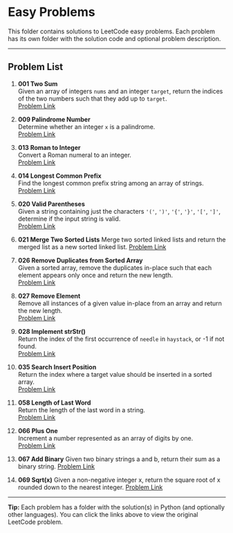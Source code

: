 # Easy Problems

This folder contains solutions to LeetCode easy problems. Each problem has its own folder with the solution code and optional problem description.

---

## Problem List

1. **001 Two Sum**  
   Given an array of integers `nums` and an integer `target`, return the indices of the two numbers such that they add up to `target`.  
   [Problem Link](https://leetcode.com/problems/two-sum/)

2. **009 Palindrome Number**  
   Determine whether an integer `x` is a palindrome.  
   [Problem Link](https://leetcode.com/problems/palindrome-number/)

3. **013 Roman to Integer**  
   Convert a Roman numeral to an integer.  
   [Problem Link](https://leetcode.com/problems/roman-to-integer/)

4. **014 Longest Common Prefix**  
   Find the longest common prefix string among an array of strings.  
   [Problem Link](https://leetcode.com/problems/longest-common-prefix/)

5. **020 Valid Parentheses**  
   Given a string containing just the characters `'('`, `')'`, `'{'`, `'}'`, `'['`, `']'`, determine if the input string is valid.  
   [Problem Link](https://leetcode.com/problems/valid-parentheses/)

6. **021 Merge Two Sorted Lists**
   Merge two sorted linked lists and return the merged list as a new sorted linked list.
   [Problem Link](https://leetcode.com/problems/merge-two-sorted-lists/)

7. **026 Remove Duplicates from Sorted Array**  
   Given a sorted array, remove the duplicates in-place such that each element appears only once and return the new length.  
   [Problem Link](https://leetcode.com/problems/remove-duplicates-from-sorted-array/)

8. **027 Remove Element**  
   Remove all instances of a given value in-place from an array and return the new length.  
   [Problem Link](https://leetcode.com/problems/remove-element/)

9. **028 Implement strStr()**  
   Return the index of the first occurrence of `needle` in `haystack`, or -1 if not found.  
   [Problem Link](https://leetcode.com/problems/implement-strstr/)

10. **035 Search Insert Position**  
   Return the index where a target value should be inserted in a sorted array.  
   [Problem Link](https://leetcode.com/problems/search-insert-position/)

11. **058 Length of Last Word**  
   Return the length of the last word in a string.  
   [Problem Link](https://leetcode.com/problems/length-of-last-word/)

12. **066 Plus One**  
   Increment a number represented as an array of digits by one.  
   [Problem Link](https://leetcode.com/problems/plus-one/)

13. **067 Add Binary**
   Given two binary strings a and b, return their sum as a binary string.
   [Problem Link](https://leetcode.com/problems/add-binary/)

14. **069 Sqrt(x)**
   Given a non-negative integer x, return the square root of x rounded down to the nearest integer.
   [Problem Link](https://leetcode.com/problems/sqrtx/)
---

**Tip:** Each problem has a folder with the solution(s) in Python (and optionally other languages). You can click the links above to view the original LeetCode problem.
